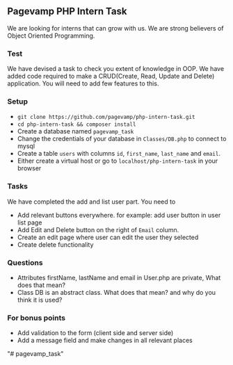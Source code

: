 ## Pagevamp PHP Intern Task

We are looking for interns that can grow with us. We are strong believers of Object Oriented Programming.
  
### Test

We have devised a task to check you extent of knowledge in OOP. 
We have added code required to make a CRUD(Create, Read, Update and Delete) application. You will need to add few features to this.

### Setup

* `git clone https://github.com/pagevamp/php-intern-task.git`
* `cd php-intern-task && composer install`
* Create a database named `pagevamp_task`
* Change the credentials of your database in `Classes/DB.php` to connect to mysql
* Create a table `users` with columns `id`, `first_name`, `last_name` and `email`.
* Either create a virtual host or go to `localhost/php-intern-task` in your browser

### Tasks

We have completed the add and list user part. You need to

* Add relevant buttons everywhere. for example: add user button in user list page
* Add Edit and Delete button on the right of `Email` column.
* Create an edit page where user can edit the user they selected
* Create delete functionality

### Questions

* Attributes firstName, lastName and email in User.php are private, What does that mean?
* Class DB is an abstract class. What does that mean? and why do you think it is used?

### For bonus points
* Add validation to the form (client side and server side)
* Add a message field and make changes in all relevant places




"# pagevamp_task" 
